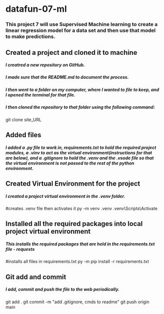 # datafun-07-ml

### This project 7 will use Supervised Machine learning to create a linear regression model for a data set and then use that model to make predictions. 

## Created a project and cloned it to machine

##### I creatred a new repository on GitHub. 
##### I made sure that the README.md to document the process. 
##### I then went to a folder on my computer, where I wanted to file to keep, and I opened the terminal for that file.
##### I then cloned the repository to that folder using the following command:


git clone site_URL


## Added files 

##### I added a .py file to work in, requirements.txt to hold the required project modules, a .vinv to act as the virtual environment(instructions for that are below), and a .gitignore to hold the .venv and the .vsode file so that the virtual environment is not passed to the rest of the python environment.

## Created Virtual Environment for the project

##### I created a project virtual environment in the .venv folder. 


#creates .venv file then activates it
py -m venv .venv
.venv\Scripts\Activate


## Installed all the required packages into local project virtual environment

##### This installs the required packages that are held in the requirements.txt file - requests 



#installs all files in requirements.txt
py -m pip install -r requirements.txt

## Git add and commit 

##### I add, commit and push the file to the web periodically.

git add .
git commit -m "add .gitignore, cmds to readme"
git push origin main
